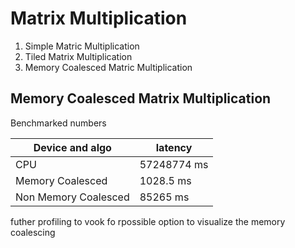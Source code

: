 # Matrix Multiplication
1. Simple Matric Multiplication
2. Tiled Matrix Multiplication
3. Memory Coalesced Matric Multiplication



Memory Coalesced Matrix Multiplication
--------------------------------------

Benchmarked numbers

Device and algo       | latency
----------------      | --------
CPU                   | 57248774 ms
Memory Coalesced      | 1028.5 ms
Non Memory Coalesced  | 85265 ms 

futher profiling to vook fo rpossible option to visualize the memory coalescing